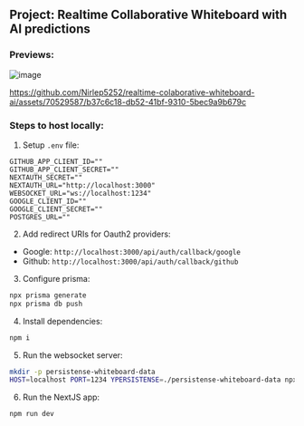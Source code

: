 ## Project: Realtime Collaborative Whiteboard with AI predictions

### Previews:

![image](https://github.com/Nirlep5252/realtime-colaborative-whiteboard-ai/assets/70529587/15898a97-e874-49ea-b5eb-faa53c2f8800)

https://github.com/Nirlep5252/realtime-colaborative-whiteboard-ai/assets/70529587/b37c6c18-db52-41bf-9310-5bec9a9b679c

### Steps to host locally:

1. Setup `.env` file:
```env
GITHUB_APP_CLIENT_ID=""
GITHUB_APP_CLIENT_SECRET=""
NEXTAUTH_SECRET=""
NEXTAUTH_URL="http://localhost:3000"
WEBSOCKET_URL="ws://localhost:1234"
GOOGLE_CLIENT_ID=""
GOOGLE_CLIENT_SECRET=""
POSTGRES_URL=""
```

2. Add redirect URIs for Oauth2 providers:
- Google: `http://localhost:3000/api/auth/callback/google`
- Github: `http://localhost:3000/api/auth/callback/github`

3. Configure prisma:

```bash
npx prisma generate
npx prisma db push
```

4. Install dependencies:

```bash
npm i
```

5. Run the websocket server:

```bash
mkdir -p persistense-whiteboard-data
HOST=localhost PORT=1234 YPERSISTENSE=./persistense-whiteboard-data npx y-websocket
```

6. Run the NextJS app:

```bash
npm run dev
```
